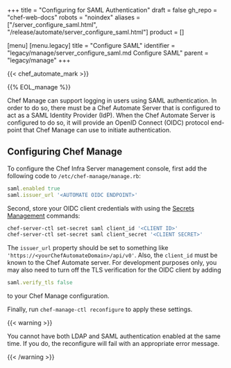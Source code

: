 +++
title = "Configuring for SAML Authentication"
draft = false
gh_repo = "chef-web-docs"
robots = "noindex"
aliases = ["/server_configure_saml.html", "/release/automate/server_configure_saml.html"]
product = []

[menu]
  [menu.legacy]
    title = "Configure SAML"
    identifier = "legacy/manage/server_configure_saml.md Configure SAML"
    parent = "legacy/manage"
+++

{{< chef_automate_mark >}}

{{% EOL_manage %}}

Chef Manage can support logging in users using SAML authentication. In
order to do so, there must be a Chef Automate Server that is configured
to act as a SAML Identity Provider (IdP). When the Chef Automate Server
is configured to do so, it will provide an OpenID Connect (OIDC)
protocol end-point that Chef Manage can use to initiate authentication.

## Configuring Chef Manage

To configure the Chef Infra Server management console, first add the
following code to `/etc/chef-manage/manage.rb`:

```ruby
saml.enabled true
saml.issuer_url '<AUTOMATE OIDC ENDPOINT>'
```

Second, store your OIDC client credentials with using the [Secrets
Management](/ctl_chef_server/#ctl-chef-server-secrets-management)
commands:

```bash
chef-server-ctl set-secret saml client_id '<CLIENT ID>'
chef-server-ctl set-secret saml client_secret '<CLIENT SECRET>'
```

The `issuer_url` property should be set to something like
`'https://<yourChefAutomateDomain>/api/v0'`. Also, the `client_id` must
be known to the Chef Automate server. For development purposes only, you
may also need to turn off the TLS verification for the OIDC client by
adding

```ruby
saml.verify_tls false
```

to your Chef Manage configuration.

Finally, run `chef-manage-ctl reconfigure` to apply these settings.

{{< warning >}}

You cannot have both LDAP and SAML authentication enabled at the same
time. If you do, the reconfigure will fail with an appropriate error
message.

{{< /warning >}}
